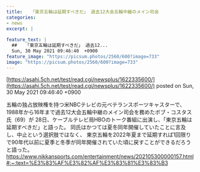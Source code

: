 ```yaml
---
title:   「東京五輪は延期すべきだ」 過去12大会五輪中継のメイン司会  
categories:
- news
excerpt: |
  
feature_text: |
  ##   「東京五輪は延期すべきだ」 過去12...
  Sun, 30 May 2021 09:46:40  +0900
feature_image: "https://picsum.photos/2560/600?image=733"
image: "https://picsum.photos/2560/600?image=733"
---
```


[https://asahi.5ch.net/test/read.cgi/newsplus/1622335600/](https://asahi.5ch.net/test/read.cgi/newsplus/1622335600/)
posted on Sun, 30 May 2021 09:46:40  +0900

<!--more-->

五輪の独占放映権を持つ米NBCテレビの元ベテランスポーツキャスターで、 1988年から16年まで過去12大会五輪中継のメイン司会を務めたボブ・コスタス氏（69）が 28日、ケーブルテレビ局HBOのトーク番組に出演し、「東京五輪は延期すべきだ」と語った。 同氏はかつては夏冬同年開催していたことに言及し、中止という選択肢ではなく、 東京五輪を2022年夏まで延期すれば1回限りで90年代以前に夏季と冬季が同年開催されていた頃に戻すことができるだろうと語った。 https://www.nikkansports.com/entertainment/news/202105300000157.html#:~:text=%E3%83%AF%E3%82%AF%E3%83%81%E3%83%B3
